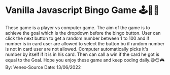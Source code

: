 # Vanilla Javascript Bingo Game 🕹🎰😅

These game is a player vs computer game. The aim of the game is to achieve the goal which is the dropdown before the bingo button. User can click the next button to get a random number between 1 to 100 and if number is in card user are allowed to select the button bu if random number is not in card user are not allowed. Computer automatically picks it's number by itself if it is in his card. Then can call a win if the card he got is  equal to the Goal. Hope you enjoy these game and keep coding daily.😄😏🎮
                                                                                                    By: Venex-Source
                                                                                                    Date: 13/06/2022